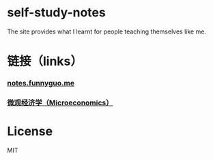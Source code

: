 self-study-notes
================

The site provides what I learnt for people teaching themselves like me.

链接（links）
=======
### [notes.funnyguo.me](http://notes.funnyguo.me/)

### [微观经济学（Microeconomics）](http://notes.funnyguo.me/notes/microeco.html)

License
=======

MIT